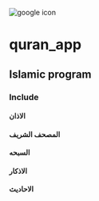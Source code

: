 ![google icon](https://www.google.com/url?sa=i&url=https%3A%2F%2Fwww.flaticon.com%2Ffree-icon%2Fislam_140064&psig=AOvVaw3QqNIPq4x45AMQreRh_geN&ust=1627090510079000&source=images&cd=vfe&ved=0CAsQjRxqFwoTCIC719SG-PECFQAAAAAdAAAAABAD)
# quran_app
## Islamic program
### Include
#### الاذان 
#### المصحف الشريف 
#### السبحه 
#### الاذكار 
#### الاحاديث 
